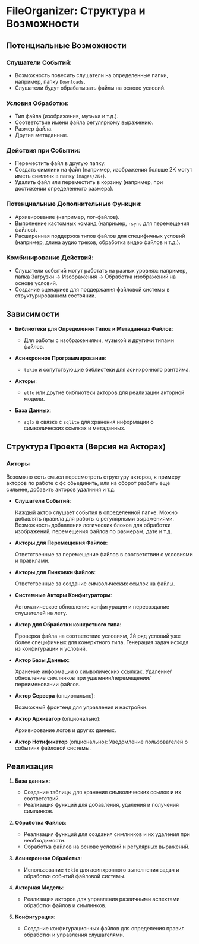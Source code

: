 # FileOrganizer: Структура и Возможности

## Потенциальные Возможности

### **Слушатели Событий**:

- Возможность повесить слушатели на определенные папки, например, папку `Downloads`.
- Слушатели будут обрабатывать файлы на основе условий.

### **Условия Обработки**:

- Тип файла (изображения, музыка и т.д.).
- Соответствие имени файла регулярному выражению.
- Размер файла.
- Другие метаданные.

### **Действия при Событии**:

- Переместить файл в другую папку.
- Создать симлинк на файл (например, изображения больше 2K могут иметь симлинк в папку `images/2K+`).
- Удалить файл или переместить в корзину (например, при достижении определенного размера).

### **Потенциальные Дополнительные Функции**:

- Архивирование (например, лог-файлов).
- Выполнение кастомных команд (например, `rsync` для перемещения файлов).
- Расширенная поддержка типов файлов для специфичных условий (например, длина аудио треков, обработка видео файлов и т.д.).

### **Комбинирование Действий**:

- Слушатели событий могут работать на разных уровнях: например, папка Загрузки -> Изображения -> Обработка изображений на основе условий.
- Создание сценариев для поддержания файловой системы в структурированном состоянии.

## Зависимости

- **Библиотеки для Определения Типов и Метаданных Файлов**:

  - Для работы с изображениями, музыкой и другими типами файлов.

- **Асинхронное Программирование**:

  - `tokio` и сопутствующие библиотеки для асинхронного рантайма.

- **Акторы**:

  - `elfo` или другие библиотеки акторов для реализации акторной модели.

- **База Данных**:
  - `sqlx` в связке с `sqlite` для хранения информации о символических ссылках и метаданных.

## Структура Проекта (Версия на Акторах)

### Акторы

Возомжно есть смысл пересмотреть структуру акторов, к примеру акторов по работе с фс обьединить, или на оборот разбить еще сильнее, добавить акторов удалиния и т.д.

- **Слушатели Событий**:

  Каждый актор слушает события в определенной папке.
  Можно добавлять правила для работы с регулярными выражениями.
  Возможность добавления логических блоков для обработки изображений, перемещения файлов по размерам, дате и т.д.

- **Акторы для Перемещения Файлов**:

  Ответственные за перемещение файлов в соответствии с условиями и правилами.

- **Акторы для Линковки Файлов**:

  Ответственные за создание символических ссылок на файлы.

- **Системные Акторы Конфигураторы**:

  Автоматическое обновление конфигурации и пересоздание слушателей на лету.

- **Актор для Обработки конкретного типа**:

  Проверка файла на соответствие условиям, 2й ряд условий уже более специфичных для конерктного типа.
  Генерация задач исходя из конфигурации и условий.

- **Актор Базы Данных**:

  Хранение информации о символических ссылках.
  Удаление/обновление симлинков при удалении/перемещении/переименовании файлов.

- **Актор Сервера** (опционально):

  Возможный фронтенд для управления и настройки.

- **Актор Архиватор** (опционально):

  Архивирование логов и других данных.

- **Актор Нотификатор** (опционально):
  Уведомление пользователей о событиях файловой системы.

## Реализация

1. **База данных**:

   - Создание таблицы для хранения символических ссылок и их соответствий.
   - Реализация функций для добавления, удаления и получения симлинков.

2. **Обработка Файлов**:

   - Реализация функций для создания симлинков и их удаления при необходимости.
   - Обработка файлов на основе условий и регулярных выражений.

3. **Асинхронное Обработка**:

   - Использование `tokio` для асинхронного выполнения задач и обработки событий файловой системы.

4. **Акторная Модель**:

   - Реализация акторов для управления различными аспектами обработки файлов и симлинков.

5. **Конфигурация**:
   - Создание конфигурационных файлов для определения правил обработки и управления слушателями.
